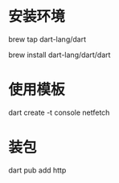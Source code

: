 # 安装环境
brew tap dart-lang/dart

brew install dart-lang/dart/dart

# 使用模板
dart create -t console netfetch

# 装包
dart pub add http
